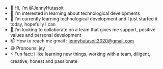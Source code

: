 - 👋 Hi, I’m @JennyHutasoit
- 👀 I’m interested in learning about technological developments
- 🌱 I’m currently learning technological development and I just started it today, hopefully I can
- 💞️ I’m looking to collaborate on a team that gives me support, positive values ​​and personal development
- 📫 How to reach me gmail : jennyhutasoit2020@gmail.com
- 😄 Pronouns: jey
- ⚡ Fun fact: i like learning new things, working with a team, diligent, creative, honest and passionate

<!---
JennyHutasoit/JennyHutasoit is a ✨ special ✨ repository because its `README.md` (this file) appears on your GitHub profile.
You can click the Preview link to take a look at your changes.
--->
